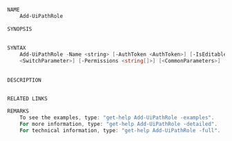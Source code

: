 ﻿```PowerShell

NAME
    Add-UiPathRole
    
SYNOPSIS
    
    
SYNTAX
    Add-UiPathRole -Name <string> [-AuthToken <AuthToken>] [-IsEditable <SwitchParameter>] [-IsStatic 
    <SwitchParameter>] [-Permissions <string[]>] [<CommonParameters>]
    
    
DESCRIPTION
    

RELATED LINKS

REMARKS
    To see the examples, type: "get-help Add-UiPathRole -examples".
    For more information, type: "get-help Add-UiPathRole -detailed".
    For technical information, type: "get-help Add-UiPathRole -full".



```
